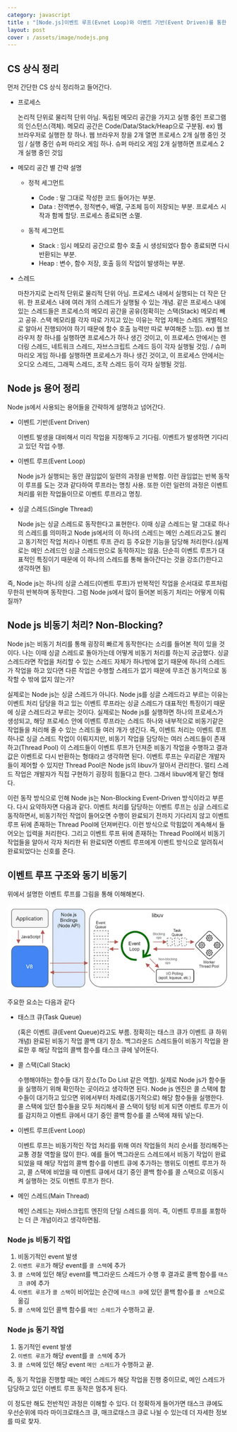 ```yaml
---
category: javascript
title : "[Node.js]이벤트 루프(Evnet Loop)와 이벤트 기반(Event Driven)를 통한 Node.js 이해하기(프로세스/스레드/비동기)"
layout: post
cover : /assets/image/nodejs.png
---
```


## CS 상식 정리

먼저 간단한 CS 상식 정리하고 들어간다.

- 프로세스

    논리적 단위로 물리적 단위 아님. 독립된 메모리 공간을 가지고 실행 중인 프로그램의 인스턴스(객체). 메모리 공간은 Code/Data/Stack/Heap으로 구분됨.
    ex) 웹 브라우저로 실행한 창 하나. 웹 브라우저 창을 2개 열면 프로세스 2개 실행 중인 것임 / 실행 중인 슈퍼 마리오 게임 하나. 슈퍼 마리오 게임 2개 실행하면 프로세스 2개 실행 중인 것임

- 메모리 공간 별 간략 설명

    - 정적 세그먼트

        - Code : 말 그대로 작성한 코드 들어가는 부분.
        - Data : 전역변수, 정적변수, 배열, 구조체 등이 저장되는 부분. 프로세스 시작과 함께 할당. 프로세스 종료되면 소멸.
    - 동적 세그먼트

        - Stack : 임시 메모리 공간으로 함수 호출 시 생성되었다 함수 종료되면 다시 반환되는 부분.
        - Heap : 변수, 함수 저장, 호출 등의 작업이 발생하는 부분.
- 스레드

    마찬가지로 논리적 단위로 물리적 단위 아님. 프로세스 내에서 실행되는 더 작은 단위. 한 프로세스 내에 여러 개의 스레드가 실행될 수 있는 개념. 같은 프로세스 내에 있는 스레드들은 프로세스의 메모리 공간을 공유(정확히는 스택(Stack) 메모리 빼고 공유. 스택 메모리를 각자 따로 가지고 있는 이유는 작업 자체는 스레드 개별적으로 알아서 진행되어야 하기 때문에 함수 호출 능력만 따로 부여해준 느낌).
    ex) 웹 브라우저 창 하나를 실행하면 프로세스가 하나 생긴 것이고, 이 프로세스 안에서는 렌더링 스레드, 네트워크 스레드, 자브스크립트 스레드 등이 각자 실행될 것임. / 슈퍼 마리오 게임 하나를 실행하면 프로세스가 하나 생긴 것이고, 이 프로세스 안에서는 오디오 스레드, 그래픽 스레드, 조작 스레드 등이 각자 실행될 것임.

## Node js 용어 정리
Node js에서 사용되는 용어들을 간략하게 설명하고 넘어간다.

- 이벤트 기반(Event Driven)

    이벤트 발생을 대비해서 미리 작업을 지정해두고 기다림. 이벤트가 발생하면 기다리고 있던 작업 수행.
- 이벤트 루프(Event Loop)

    Node js가 실행되는 동안 끊임없이 일련의 과정을 반복함. 이런 끊임없는 반복 동작이 루프를 도는 것과 같다하여 루프라는 명칭 사용. 또한 이런 일련의 과정은 이벤트 처리를 위한 작업들이므로 이벤트 루프라고 명칭.
- 싱글 스레드(Single Thread)

    Node js는 싱글 스레드로 동작한다고 표현한다. 이때 싱글 스레드는 말 그대로 하나의 스레드를 의미하고 Node js에서의 이 하나의 스레드는 메인 스레드라고도 불리고 동기적인 작업 처리나 이벤트 루프 관리 등 주요한 기능을 담당해 처리한다.(실제로는 메인 스레드인 싱글 스레드만으로 동작하지는 않음. 단순히 이벤트 루프가 대표적인 특징이기 때문에 이 하나의 스레드를 통해 돌아간다는 것을 강조(?)한다고 생각하면 됨)


즉, Node js는 하나의 싱글 스레드(이벤트 루프)가 반복적인 작업을 순서대로 루프처럼 무한히 반복하며 동작한다. 그럼 Node js에서 많이 들어본 비동기 처리는 어떻게 이뤄질까?

## Node js 비동기 처리? Non-Blocking?

Node js는 비동기 처리를 통해 굉장히 빠르게 동작한다는 소리를 들어본 적이 있을 것이다. 나는 이때 싱글 스레드로 돌아가는데 어떻게 비동기 처리를 하는지 궁금했다. 싱글 스레드라면 작업을 처리할 수 있는 스레드 자체가 하나밖에 없기 때문에 하나의 스레드가 작업을 하고 있다면 다른 작업은 수행할 스레드가 없기 때문에 무조건 동기적으로 동작할 수 밖에 없지 않는가?

실제로는 Node js는 싱글 스레드가 아니다. Node js를 싱글 스레드라고 부르는 이유는 이벤트 처리 담당을 하고 있는 이벤트 루프라는 싱글 스레드가 대표적인 특징이기 때문에 싱글 스레드라고 부르는 것이다. 실제로는 Node js를 실행하면 하나의 프로세스가 생성되고, 해당 프로세스 안에 이벤트 루프라는 스레드 하나와 내부적으로 비동기같은 작업들을 처리해 줄 수 있는 스레드들 여러 개가 생긴다. 즉, 이벤트 처리는 이벤트 루프 하나로 싱글 스레드 작업이 이뤄지지만, 비동기 작업을 담당하는 여러 스레드들이 존재하고(Thread Pool) 이 스레드들이 이벤트 루프가 던져준 비동기 작업을 수행하고 결과값은 이벤트로 다시 반환하는 형태라고 생각하면 된다. 이벤트 루프는 우리같은 개발자들이 제어할 수 있지만 Thread Pool은 Node js의 libuv가 알아서 관리한다. 멀티 스레드 작업은 개발자가 직접 구현하기 굉장히 힘들다고 한다. 그래서 libuv에게 맡긴 형태다.

이런 동작 방식으로 인해 Node js는 Non-Blocking Event-Driven 방식이라고 부른다. 다시 요약하자면 다음과 같다. 이벤트 처리를 담당하는 이벤트 루프는 싱글 스레드로 동작하면서, 비동기적인 작업이 들어오면 수행이 완료되기 전까지 기다리지 않고 이벤트 루프 뒤에 존재하는 Thread Pool에 던져버린다. 이런 방식으로 막힘없이 계속해서 들어오는 입력을 처리한다. 그리고 이벤트 루프 뒤에 존재하는 Thread Pool에서 비동기 작업들을 알아서 각자 처리한 뒤 완료되면 이벤트 루프에게 이벤트 방식으로 알려줘서 완료되었다는 신호를 준다.

## 이벤트 루프 구조와 동기 비동기

위에서 설명한 이벤트 루프를 그림을 통해 이해해본다.

<img src="/assets/image/eventloop.png">


주요한 요소는 다음과 같다

- 태스크 큐(Task Queue)

    (혹은 이벤트 큐(Event Queue)라고도 부름. 정확히는 태스크 큐가 이벤트 큐 하위 개념) 완료된 비동기 작업 콜백 대기 장소. 백그라운드 스레드들이 비동기 작업을 완료한 후 해당 작업의 콜백 함수를 태스크 큐에 넣어둔다.
- 콜 스택(Call Stack)

    수행해야하는 함수들 대기 장소(To Do List 같은 역할). 실제로 Node js가 함수들을 실행하기 위해 확인하는 곳이라고 생각하면 된다. Node js 엔진은 콜 스택에 함수들이 대기하고 있으면 위에서부터 차례로(동기적으로) 해당 함수들을 실행한다. 콜 스택에 있던 함수들을 모두 처리해서 콜 스택이 텅텅 비게 되면 이벤트 루프가 이를 감지하고 이벤트 큐에서 대기 중인 콜백 함수를 콜 스택에 채워 넣는다.
- 이벤트 루프(Event Loop)

    이벤트 루프는 비동기적인 작업 처리를 위해 여러 작업들의 처리 순서를 정리해주는 교통 경찰 역할을 많이 한다. 예를 들어 백그라운드 스레드에서 비동기 작업이 완료되었을 때 해당 작업의 콜백 함수를 이벤트 큐에 추가하는 행위도 이벤트 루프가 하고, 콜 스택에 비었을 때 이벤트 큐에서 대기 중인 콜백 함수를 콜 스택으로 이동시켜 실행하는 것도 이벤트 루프가 한다.
- 메인 스레드(Main Thread)

    메인 스레드는 자바스크립트 엔진의 단일 스레드를 의미. 즉, 이벤트 루프를 포함하는 더 큰 개념이라고 생각하면됨.

### Node js 비동기 작업
1. 비동기적인 event 발생
1. `이벤트 루프`가 해당 event를 `콜 스택`에 추가
1. `콜 스택`에 있던 해당 event를 백그라운드 스레드가 수행 후 결과로 콜백 함수를 `태스크 큐`에 추가
1. `이벤트 루프`가 `콜 스택`이 비어있는 순간에 `태스크 큐`에 있던 콜백 함수를 `콜 스택`으로 옮김
1. `콜 스택`에 있던 콜백 함수를 `메인 스레드`가 수행하고 끝.


### Node js 동기 작업
1. 동기적인 event 발생
1. `이벤트 루프`가 해당 event를 `콜 스택`에 추가
1. `콜 스택`에 있던 해당 event `메인 스레드`가 수행하고 끝.


즉, 동기 작업을 진행할 때는 메인 스레드가 해당 작업을 진행 중이므로, 메인 스레드가 담당하고 있던 이벤트 루프 동작은 멈추게 된다.




이 정도만 해도 전반적인 과정은 이해할 수 있다. 더 정확하게 들어가면 태스크 큐에도 우선순위에 따라 마이크로태스크 큐, 매크로태스크 큐로 나뉠 수 있는데 더 자세한 정보를 따로 찾자.







